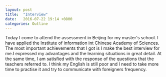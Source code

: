 ```yaml
---
layout: post
title:  "Interview"
date:   2016-07-22 19:14 +0800
categories: Outline
---
```


Today I come to attend the assessment in Beijing for my master's school. I have applied the Institute of information int Chinese Academy of Sciences. The most important achievements that I got is I make the best interview for me.I expressed my advantages and the learning situations in great detail. At the same time, I am satisfied with the response of the questions that the teachers referred to. I think my English is still poor and I need to take more time to practise it and try to communicate with foreigners frequency.